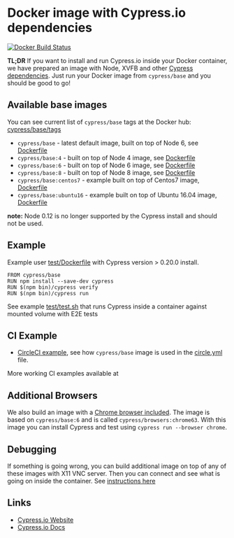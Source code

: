 # Docker image with Cypress.io dependencies

[![Docker Build Status](https://img.shields.io/docker/build/cypress/base.svg)](https://hub.docker.com/r/cypress/base/)

**TL;DR** If you want to install and run Cypress.io inside your Docker container, we have prepared an image with Node, XVFB and other [Cypress dependencies][cy deps]. Just run your Docker image from `cypress/base` and you should be good to go!

[cy deps]: https://docs.cypress.io/docs/continuous-integration#section-dependencies

## Available base images

You can see current list of `cypress/base` tags at the Docker hub: 
[cypress/base/tags](https://hub.docker.com/r/cypress/base/tags/)

* `cypress/base` - latest default image, built on top of Node 6, see [Dockerfile](Dockerfile)
* `cypress/base:4` - built on top of Node 4 image, see [Dockerfile](https://github.com/cypress-io/cypress-docker-images/blob/node4/Dockerfile)
* `cypress/base:6` - built on top of Node 6 image, see [Dockerfile](https://github.com/cypress-io/cypress-docker-images/blob/node6/Dockerfile)
* `cypress/base:8` - built on top of Node 8 image, see [Dockerfile](https://github.com/cypress-io/cypress-docker-images/blob/node8/Dockerfile)
* `cypress/base:centos7` - example built on top of Centos7 image, [Dockerfile](https://github.com/cypress-io/cypress-docker-images/blob/centos7/Dockerfile)
* `cypress/base:ubuntu16` - example built on top of Ubuntu 16.04 image, [Dockerfile](https://github.com/cypress-io/cypress-docker-images/blob/ubuntu16/Dockerfile)

**note:** Node 0.12 is no longer supported by the Cypress install and should not be used.

## Example

Example user [test/Dockerfile](test/Dockerfile) with Cypress version > 0.20.0 install.

```
FROM cypress/base
RUN npm install --save-dev cypress
RUN $(npm bin)/cypress verify
RUN $(npm bin)/cypress run
```

See example [test/test.sh](test/test.sh) that runs Cypress inside a container against mounted volume with E2E tests

## CI Example

- [CircleCI example](https://github.com/cypress-io/cypress-example-docker-circle), see how `cypress/base` image is used in the [circle.yml](https://github.com/cypress-io/cypress-example-docker-circle/blob/master/circle.yml) file.

More working CI examples available at [](https://docs.cypress.io/guides/guides/continuous-integration.html#Docker)

## Additional Browsers

We also build an image with a [Chrome browser included](browsers/chrome/Dockerfile). The image is based on `cypress/base:6` and is called `cypress/browsers:chrome63`. With this image you can install Cypress and test using `cypress run --browser chrome`.

## Debugging

If something is going wrong, you can build additional image on top of any of
these images with X11 VNC server. Then you can connect and see what is going
on inside the container. See [instructions here](https://github.com/cypress-io/browser-connect-experiment)

## Links

* [Cypress.io Website](https://www.cypress.io/)
* [Cypress.io Docs](https://on.cypress.io/)
